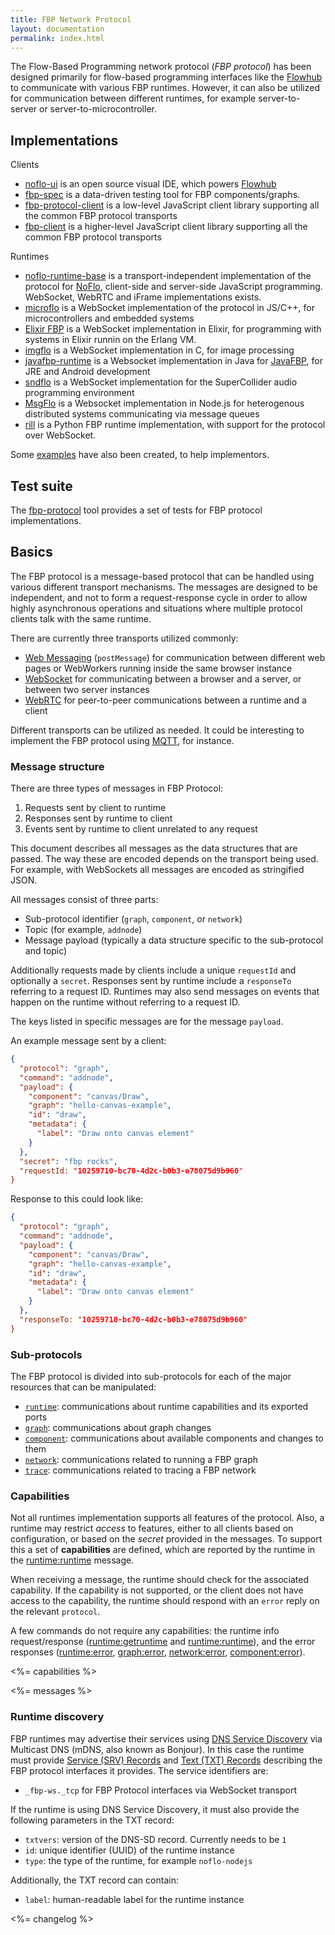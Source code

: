 ```yaml
---
title: FBP Network Protocol
layout: documentation
permalink: index.html
---
```

The Flow-Based Programming network protocol (*FBP protocol*) has been designed primarily for flow-based programming interfaces like the [Flowhub](https://flowhub.io) to communicate with various FBP runtimes. However, it can also be utilized for communication between different runtimes, for example server-to-server or server-to-microcontroller.

## Implementations

Clients

* [noflo-ui](https://github.com/noflo/noflo-ui) is an open source visual IDE, which powers [Flowhub](http://flowhub.io)
* [fbp-spec](https://github.com/flowbased/fbp-spec) is a data-driven testing tool for FBP components/graphs.
* [fbp-protocol-client](https://github.com/flowbased/fbp-protocol-client) is a low-level JavaScript client library supporting all the common FBP protocol transports
* [fbp-client](https://github.com/flowbased/fbp-client) is a higher-level JavaScript client library supporting all the common FBP protocol transports

Runtimes

* [noflo-runtime-base](https://github.com/noflo/noflo-runtime-base) is a transport-independent implementation of the protocol for [NoFlo](http://noflojs.org), client-side and server-side JavaScript programming. WebSocket, WebRTC and iFrame implementations exists.
* [microflo](https://github.com/jonnor/microflo) is a WebSocket implementation of the protocol in JS/C++, for microcontrollers and embedded systems
* [Elixir FBP](http://www.elixirfbp.org/) is a WebSocket implementation in Elixir, for programming with systems in Elixir runnin on the Erlang VM.
* [imgflo](https://github.com/jonnor/imgflo) is a WebSocket implementation in C, for image processing
* [javafbp-runtime](https://github.com/jonnor/javafbp-runtime) is a Websocket implementation in Java for [JavaFBP](https://github.com/jpaulm/javafbp), for JRE and Android development
* [sndflo](https://github.com/jonnor/sndflo) is a WebSocket implementation for the SuperCollider audio programming environment
* [MsgFlo](https://github.com/the-grid/msgflo) is a Websocket implementation in Node.js for heterogenous distributed systems communicating via message queues
* [rill](https://github.com/PermaData/rill) is a Python FBP runtime implementation, with support for the protocol over WebSocket.

Some [examples](https://github.com/flowbased/protocol-examples) have also been created, to help implementors.

## Test suite

The [fbp-protocol](https://github.com/flowbased/fbp-protocol) tool provides a set of tests for FBP protocol implementations.

## Basics

The FBP protocol is a message-based protocol that can be handled using various different transport mechanisms. The messages are designed to be independent, and not to form a request-response cycle in order to allow highly asynchronous operations and situations where multiple protocol clients talk with the same runtime.

There are currently three transports utilized commonly:

* [Web Messaging](http://en.wikipedia.org/wiki/Web_Messaging) (`postMessage`) for communication between different web pages or WebWorkers running inside the same browser instance
* [WebSocket](http://en.wikipedia.org/wiki/WebSocket) for communicating between a browser and a server, or between two server instances
* [WebRTC](http://en.wikipedia.org/wiki/WebRTC) for peer-to-peer communications between a runtime and a client

Different transports can be utilized as needed. It could be interesting to implement the FBP protocol using [MQTT](http://en.wikipedia.org/wiki/MQ_Telemetry_Transport), for instance.

### Message structure

There are three types of messages in FBP Protocol:

1. Requests sent by client to runtime
2. Responses sent by runtime to client
3. Events sent by runtime to client unrelated to any request

This document describes all messages as the data structures that are passed. The way these are encoded depends on the transport being used. For example, with WebSockets all messages are encoded as stringified JSON.

All messages consist of three parts:

* Sub-protocol identifier (`graph`, `component`, or `network`)
* Topic (for example, `addnode`)
* Message payload (typically a data structure specific to the sub-protocol and topic)

Additionally requests made by clients include a unique `requestId` and optionally a `secret`. Responses sent by runtime include a `responseTo` referring to a request ID. Runtimes may also send messages on events that happen on the runtime without referring to a request ID.

The keys listed in specific messages are for the message `payload`.

An example message sent by a client:

```json
{
  "protocol": "graph",
  "command": "addnode",
  "payload": {
    "component": "canvas/Draw",
    "graph": "hello-canvas-example",
    "id": "draw",
    "metadata": {
      "label": "Draw onto canvas element"
    }
  },
  "secret": "fbp rocks",
  "requestId: "10259710-bc70-4d2c-b0b3-e78075d9b960"
}
```

Response to this could look like:

```json
{
  "protocol": "graph",
  "command": "addnode",
  "payload": {
    "component": "canvas/Draw",
    "graph": "hello-canvas-example",
    "id": "draw",
    "metadata": {
      "label": "Draw onto canvas element"
    }
  },
  "responseTo: "10259710-bc70-4d2c-b0b3-e78075d9b960"
}
```

### Sub-protocols

The FBP protocol is divided into sub-protocols for each of the major resources that can be manipulated:

* [`runtime`](#runtime-protocol): communications about runtime capabilities and its exported ports
* [`graph`](#graph-protocol): communications about graph changes
* [`component`](#component-protocol): communications about available components and changes to them
* [`network`](#network-protocol): communications related to running a FBP graph
* [`trace`](#trace-protocol): communications related to tracing a FBP network

### Capabilities

Not all runtimes implementation supports all features of the protocol. Also, a runtime may restrict *access* to features, either to all clients based on configuration, or based on the *secret* provided in the messages. To support this a set of **capabilities** are defined, which are reported by the runtime in the [runtime:runtime](#runtime-runtime) message.

When receiving a message, the runtime should check for the associated capability. If the capability is not supported, or the client does not have access to the capability, the runtime should respond with an `error` reply on the relevant `protocol`.

A few commands do not require any capabilities: the runtime info request/response ([runtime:getruntime](#runtime-getruntime) and [runtime:runtime](#runtime-runtime)), and the error responses ([runtime:error](#runtime-error), [graph:error](#graph-error), [network:error](#network-error), [component:error](#component-error)).

<%= capabilities %>

<%= messages %>

### Runtime discovery

FBP runtimes may advertise their services using [DNS Service Discovery](https://tools.ietf.org/html/rfc6763) via Multicast DNS (mDNS, also known as Bonjour). In this case the runtime must provide [Service (SRV) Records](https://en.wikipedia.org/wiki/SRV_record) and [Text (TXT) Records](https://en.wikipedia.org/wiki/TXT_record) describing the FBP protocol interfaces it provides. The service identifiers are:

* `_fbp-ws._tcp` for FBP Protocol interfaces via WebSocket transport

If the runtime is using DNS Service Discovery, it must also provide the following parameters in the TXT record:

* `txtvers`: version of the DNS-SD record. Currently needs to be `1`
* `id`: unique identifier (UUID) of the runtime instance
* `type`: the type of the runtime, for example `noflo-nodejs`

Additionally, the TXT record can contain:

* `label`: human-readable label for the runtime instance

<%= changelog %>
